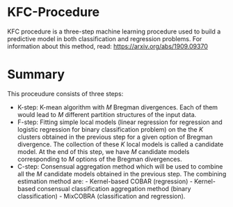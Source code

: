 # KFC-Procedure
KFC procedure is a three-step machine learning procedure used to build a predictive model in both classification and regression problems.
For information about this method, read: https://arxiv.org/abs/1909.09370

# Summary
This proceudure consists of three steps:
- K-step: K-mean algorithm with $M$ Bregman divergences. Each of them would lead to $M$ different partition structures of the input data.
- F-step: Fitting simple local models (linear regression for regression and logistic regression for binary classification problem) on the the $K$ clusters obtained in the previous step for a given option of Bregman divergence. The collection of these $K$ local models is called a candidate model. At the end of this step, we have $M$ candidate models corresponding to $M$ options of the Bregman divergences.
- C-step: Consensual aggregation method which will be used to combine all the $M$ candidate models obtained in the previous step. The combining estimation method are:
          - Kernel-based COBAR (regression)
          - Kernel-based consensual classification aggregation method (binary classification)
          - MixCOBRA (classification and regression).
